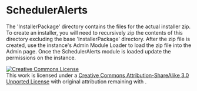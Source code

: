 SchedulerAlerts
===============

The 'InstallerPackage' directory contains the files for the actual installer zip. To create an installer, you will need to recursively zip the contents of this directory excluding the base 'InstallerPackage' directory. After the zip file is created, use the instance's Admin Module Loader to load the zip file into the Admin page. Once the SchedulerAlerts module is loaded update the permissions on the instance.

<a rel="license" href="http://creativecommons.org/licenses/by-sa/3.0/deed.en_US">
<img alt="Creative Commons License" style="border-width:0" src="http://i.creativecommons.org/l/by-sa/3.0/80x15.png" /></a>
<br />This work is licensed under a <a rel="license" href="http://creativecommons.org/licenses/by-sa/3.0/deed.en_US">Creative Commons Attribution-ShareAlike 3.0 Unported License</a>
with original attribution remaining with .
